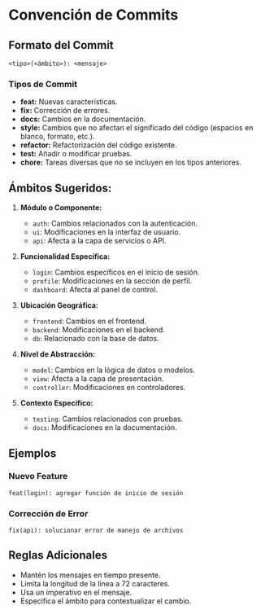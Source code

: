 # Convención de Commits
## Formato del Commit

```plaintext
<tipo>(<ámbito>): <mensaje>
```

### Tipos de Commit

- **feat:** Nuevas características.
- **fix:** Corrección de errores.
- **docs:** Cambios en la documentación.
- **style:** Cambios que no afectan el significado del código (espacios en blanco, formato, etc.).
- **refactor:** Refactorización del código existente.
- **test:** Añadir o modificar pruebas.
- **chore:** Tareas diversas que no se incluyen en los tipos anteriores.

## Ámbitos Sugeridos:

1. **Módulo o Componente:**
   - `auth`: Cambios relacionados con la autenticación.
   - `ui`: Modificaciones en la interfaz de usuario.
   - `api`: Afecta a la capa de servicios o API.

2. **Funcionalidad Específica:**
   - `login`: Cambios específicos en el inicio de sesión.
   - `profile`: Modificaciones en la sección de perfil.
   - `dashboard`: Afecta al panel de control.

3. **Ubicación Geográfica:**
   - `frontend`: Cambios en el frontend.
   - `backend`: Modificaciones en el backend.
   - `db`: Relacionado con la base de datos.

4. **Nivel de Abstracción:**
   - `model`: Cambios en la lógica de datos o modelos.
   - `view`: Afecta a la capa de presentación.
   - `controller`: Modificaciones en controladores.

5. **Contexto Específico:**
   - `testing`: Cambios relacionados con pruebas.
   - `docs`: Modificaciones en la documentación.


## Ejemplos

### Nuevo Feature

```plaintext
feat(login): agregar función de inicio de sesión
```

### Corrección de Error

```plaintext
fix(api): solucionar error de manejo de archivos
```

## Reglas Adicionales

- Mantén los mensajes en tiempo presente.
- Limita la longitud de la línea a 72 caracteres.
- Usa un imperativo en el mensaje.
- Especifica el ámbito para contextualizar el cambio.

